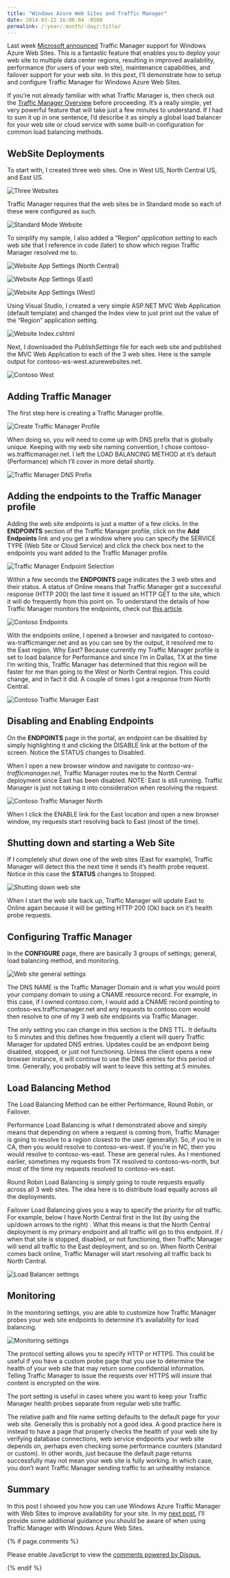 ```yaml
---
title: "Windows Azure Web Sites and Traffic Manager"
date: 2014-03-22 16:06:04 -0500
permalink: /:year/:month/:day/:title/
---
```


Last week [Microsoft announced](http://blogs.msdn.com/b/windowsazure/archive/2014/03/13/announcing-general-availability-of-oracle-software-on-windows-azure-and-updates-to-windows-azure-traffic-manager.aspx) Traffic Manager support for Windows Azure Web Sites.  This is a fantastic feature that enables you to deploy your web site to multiple data center regions, resulting in improved availability, performance (for users of your web site), maintenance capabilities, and failover support for your web site.  In this post, I’ll demonstrate how to setup and configure Traffic Manager for Windows Azure Web Sites.

If you’re not already familiar with what Traffic Manager is, then check out the [Traffic Manager Overview](http://msdn.microsoft.com/en-us/library/windowsazure/hh744833.aspx) before proceeding.  It’s a really simple, yet very powerful feature that will take just a few minutes to understand.  If I had to sum it up in one sentence, I’d describe it as simply a global load balancer for your web site or cloud service with some built-in configuration for common load balancing methods.

## WebSite Deployments ##

To start with, I created three web sites.  One in West US, North Central US, and East US.

![Three Websites](/assets/img/azure-website-traffic-manager-01.png)

Traffic Manager requires that the web sites be in Standard mode so each of these were configured as such.

![Standard Mode Website](/assets/img/azure-website-traffic-manager-02.png)

To simplify my sample, I also added a “Region” *application setting* to each web site that I reference in code (later) to show which region Traffic Manager resolved me to.

![Website App Settings (North Central)](/assets/img/azure-website-traffic-manager-03.png)

![Website App Settings (East)](/assets/img/azure-website-traffic-manager-04.png)

![Website App Settings (West)](/assets/img/azure-website-traffic-manager-05.png)

Using Visual Studio, I created a very simple ASP.NET MVC Web Application (default template) and changed the Index view to just print out the value of the “Region” application setting.

![Website Index.cshtml](/assets/img/azure-website-traffic-manager-06.png)

Next, I downloaded the *PublishSettings* file for each web site and published the MVC Web Application to each of the 3 web sites.  Here is the sample output for contoso-ws-west.azurewebsites.net.

![Contoso West](/assets/img/azure-website-traffic-manager-07.png)

## Adding Traffic Manager ##

The first step here is creating a Traffic Manager profile.

![Create Traffic Manager Profile](/assets/img/azure-website-traffic-manager-08.png)

When doing so, you will need to come up with DNS prefix that is globally unique.  Keeping with my web site naming convention, I chose contoso-ws.trafficmanager.net.  I left the LOAD BALANCING METHOD at it’s default (Performance) which I’ll cover in more detail shortly.

![Traffic Manager DNS Prefix](/assets/img/azure-website-traffic-manager-09.png)

## Adding the endpoints to the Traffic Manager profile ##

Adding the web site endpoints is just a matter of a few clicks.  In the **ENDPOINTS** section of the Traffic Manager profile, click on the **Add Endpoints** link and you get a window where you can specify the SERVICE TYPE (Web Site or Cloud Service) and click the check box next to the endpoints you want added to the Traffic Manager profile.

![Traffic Manager Endpoint Selection](/assets/img/azure-website-traffic-manager-10.png)

Within a few seconds the **ENDPOINTS** page indicates the 3 web sites and their status.  A status of Online means that Traffic Manager got a successful response (HTTP 200) the last time it issued an HTTP GET to the site, which it will do frequently from this point on.  To understand the details of how Traffic Manager monitors the endpoints, check out [this article](http://msdn.microsoft.com/en-us/library/windowsazure/dn339013.aspx).

![Contoso Endpoints](/assets/img/azure-website-traffic-manager-11.png)

With the endpoints online, I opened a browser and navigated to contoso-ws-trafficmanger.net and as you can see by the output, it resolved me to the East region.  Why East?  Because currently my Traffic Manager profile is set to load balance for Performance and since I’m in Dallas, TX at the time I’m writing this, Traffic Manager has determined that this region will be faster for me than going to the West or North Central region.  This could change, and in fact it did.  A couple of times I got a response from North Central.

![Contoso Traffic Manager East](/assets/img/azure-website-traffic-manager-12.png)

## Disabling and Enabling Endpoints ##

On the **ENDPOINTS** page in the portal, an endpoint can be disabled by simply highlighting it and clicking the DISABLE link at the bottom of the screen.  Notice the STATUS changes to Disabled.

When I open a new browser window and navigate to *contoso-ws-trafficmanager.net*, Traffic Manager routes me to the North Central deployment since East has been disabled.  NOTE: East is still running.  Traffic Manager is just not taking it into consideration when resolving the request.

![Contoso Traffic Manager North](/assets/img/azure-website-traffic-manager-13.png)

When I click the ENABLE link for the East location and open a new browser window, my requests start resolving back to East (most of the time).

## Shutting down and starting a Web Site ##

If I completely shut down one of the web sites (East for example), Traffic Manager will detect this the next time it sends it’s health probe request. Notice in this case the **STATUS** changes to Stopped.

![Shutting down web site](/assets/img/azure-website-traffic-manager-14.png)

When I start the web site back up, Traffic Manager will update East to Online again because it will be getting HTTP 200 (Ok) back on it’s health probe requests.

## Configuring Traffic Manager ##

In the **CONFIGURE** page, there are basically 3 groups of settings; general, load balancing method, and monitoring.

![Web site general settings](/assets/img/azure-website-traffic-manager-15.png)

The DNS NAME is the Traffic Manager Domain and is what you would point your company domain to using a CNAME resource record.  For example, in this case, if I owned contoso.com, I would add a CNAME record pointing to contoso-ws.trafficmanager.net and any requests to contoso.com would then resolve to one of my 3 web site endpoints via Traffic Manager.

The only setting you can change in this section is the DNS TTL.  It defaults to 5 minutes and this defines how frequently a client will query Traffic Manager for updated DNS entries.  Updates could be an endpoint being disabled, stopped, or just not functioning.  Unless the client opens a new browser instance, it will continue to use the DNS entries for this period of time.  Generally, you probably will want to leave this setting at 5 minutes.

## Load Balancing Method ##

The Load Balancing Method can be either Performance, Round Robin, or Failover.

Performance Load Balancing is what I demonstrated above and simply means that depending on where a request is coming from, Traffic Manager is going to resolve to a region closest to the user (generally).  So, if you’re in CA, then you would resolve to contoso-ws-west.  If you’re in NC, then you would resolve to contoso-ws-east.  These are general rules.  As I mentioned earlier, sometimes my requests from TX resolved to contoso-ws-north, but most of the time my requests resolved to contoso-ws-east.

Round Robin Load Balancing is simply going to route requests equally across all 3 web sites.  The idea here is to distribute load equally across all the deployments.

Failover Load Balancing gives you a way to specify the priority for *all* traffic.  For example, below I have North Central first in the list (by using the up/down arrows to the right) .  What this means is that the North Central deployment is my primary endpoint and all traffic will go to this endpoint.  If / when that site is stopped, disabled, or not functioning, then Traffic Manager will send all traffic to the East deployment, and so on.  When North Central comes back online, Traffic Manager will start resolving all traffic back to North Central.

![Load Balancer settings](/assets/img/azure-website-traffic-manager-16.png)

## Monitoring ##

In the monitoring settings, you are able to customize how Traffic Manager probes your web site endpoints to determine it’s availability for load balancing.

![Monitoring settings](/assets/img/azure-website-traffic-manager-17.png)

The protocol setting allows you to specify HTTP or HTTPS.  This could be useful if you have a custom probe page that you use to determine the health of your web site that may return some confidential information.  Telling Traffic Manager to issue the requests over HTTPS will insure that content is encrypted on the wire.

The port setting is useful in cases where you want to keep your Traffic Manager health probes separate from regular web site traffic.

The relative path and file name setting defaults to the default page for your web site.  Generally this is probably not a good idea.  A good practice here is instead to have a page that properly checks the health of your web site by verifying database connections, web service endpoints your web site depends on, perhaps even checking some performance counters (standard or custom).  In other words, just because the default page returns successfully may not mean your web site is fully working.  In which case, you don’t want Traffic Manager sending traffic to an unhealthy instance.

## Summary ##

In this post I showed you how you can use Windows Azure Traffic Manager with Web Sites to improve availability for your site.  In my [next post](http://rickrainey.com/2014/03/25/web-site-affinity-with-windows-azure-traffic-manager/), I’ll provide some additional guidance you should be aware of when using Traffic Manager with Windows Azure Web Sites.

{% if page.comments %}
<div id="disqus_thread"></div>
<script>

/**
*  RECOMMENDED CONFIGURATION VARIABLES: EDIT AND UNCOMMENT THE SECTION BELOW TO INSERT DYNAMIC VALUES FROM YOUR PLATFORM OR CMS.
*  LEARN WHY DEFINING THESE VARIABLES IS IMPORTANT: https://disqus.com/admin/universalcode/#configuration-variables*/
/*
var disqus_config = function () {
this.page.url = "{{ site.baseurl }}";  // Replace PAGE_URL with your page's canonical URL variable
this.page.identifier = "{{ page.url }}"; // Replace PAGE_IDENTIFIER with your page's unique identifier variable
};
*/
(function() { // DON'T EDIT BELOW THIS LINE
var d = document, s = d.createElement('script');
s.src = 'https://rickrainey.disqus.com/embed.js';
s.setAttribute('data-timestamp', +new Date());
(d.head || d.body).appendChild(s);
})();
</script>
<noscript>Please enable JavaScript to view the <a href="https://disqus.com/?ref_noscript">comments powered by Disqus.</a></noscript>
                            
{% endif %}